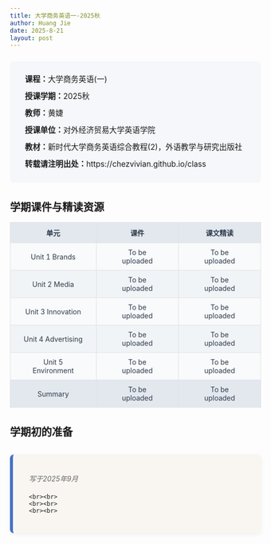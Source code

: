 ```yaml
---
title: 大学商务英语一-2025秋
author: Huang Jie
date: 2025-8-21
layout: post
---
```


<!-- 课程简介区块 -->
<div style="background:#f5f7fa; border-radius:8px; padding:20px 30px; margin:24px 0 32px 0; font-size:1.1em; line-height:2.2;">
<strong>课程：</strong>大学商务英语(一)<br>
<strong>授课学期：</strong>2025秋<br>
<strong>教师：</strong>黄婕<br>
<strong>授课单位：</strong>对外经济贸易大学英语学院<br>
<strong>教材：</strong>新时代大学商务英语综合教程(2)，外语教学与研究出版社<br>
<strong>转载请注明出处：</strong>https://chezvivian.github.io/class
</div>

<!-- 课件与精读表格 -->
## 学期课件与精读资源

<table style="width:100%; border-collapse:collapse; text-align:center; font-size:1em; background:#fff; margin-bottom:32px;">
  <tr style="background:#e3e8ef; color:#2d3a4a;">
    <th style="border:1px solid #e0e0e0; padding:10px 24px;">单元</th>
    <th style="border:1px solid #e0e0e0; padding:10px 32px;">课件</th>
    <th style="border:1px solid #e0e0e0; padding:10px 32px;">课文精读</th>
  </tr>
  <tr style="background:#f9fafb; color:#2d3a4a;">
    <td style="border:1px solid #e0e0e0; padding:10px 24px;">Unit 1 Brands</td>
    <td style="border:1px solid #e0e0e0; padding:10px 32px;">To be uploaded</td>
    <td style="border:1px solid #e0e0e0; padding:10px 32px;">To be uploaded</td>
  </tr>
  <tr style="background:#f1f4f7; color:#2d3a4a;">
    <td style="border:1px solid #e0e0e0; padding:10px 24px;">Unit 2 Media</td>
    <td style="border:1px solid #e0e0e0; padding:10px 32px;">To be uploaded</td>
    <td style="border:1px solid #e0e0e0; padding:10px 32px;">To be uploaded</td>
  </tr>
  <tr style="background:#f9fafb; color:#2d3a4a;">
    <td style="border:1px solid #e0e0e0; padding:10px 24px;">Unit 3 Innovation</td>
    <td style="border:1px solid #e0e0e0; padding:10px 32px;">To be uploaded</td>
    <td style="border:1px solid #e0e0e0; padding:10px 32px;">To be uploaded</td>
  </tr>
  <tr style="background:#f1f4f7; color:#2d3a4a;">
    <td style="border:1px solid #e0e0e0; padding:10px 24px;">Unit 4 Advertising</td>
    <td style="border:1px solid #e0e0e0; padding:10px 32px;">To be uploaded</td>
    <td style="border:1px solid #e0e0e0; padding:10px 32px;">To be uploaded</td>
  </tr>
  <tr style="background:#f9fafb; color:#2d3a4a;">
    <td style="border:1px solid #e0e0e0; padding:10px 24px;">Unit 5 Environment</td>
    <td style="border:1px solid #e0e0e0; padding:10px 32px;">To be uploaded</td>
    <td style="border:1px solid #e0e0e0; padding:10px 32px;">To be uploaded</td>
  </tr>
  <tr style="background:#e3e8ef; color:#2d3a4a;">
    <td style="border:1px solid #e0e0e0; padding:10px 24px;">Summary</td>
    <td style="border:1px solid #e0e0e0; padding:10px 32px;">To be uploaded</td>
    <td style="border:1px solid #e0e0e0; padding:10px 32px;">To be uploaded</td>
  </tr>
</table>

<!-- 结课感想美化区块 -->
## 学期初的准备

<div style="background:#f9f6f2; border-left:6px solid #4472c4; border-radius:8px; box-shadow:0 2px 8px #eee; padding:24px 24px 24px 32px; margin:32px 0;">
  <p style="font-style:italic; color:#666; margin-bottom:20px;">写于2025年9月</p>
  <p style="font-size:1.1em; line-height:1.8;">
    
    <br><br>
    <br><br>
    <br><br>
  </p>
</div>



